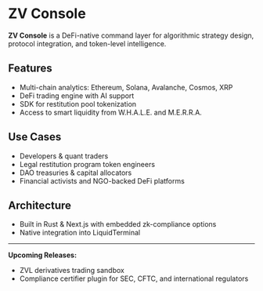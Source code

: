 # ZV Console

**ZV Console** is a DeFi-native command layer for algorithmic strategy design, protocol integration, and token-level intelligence.

## Features

- Multi-chain analytics: Ethereum, Solana, Avalanche, Cosmos, XRP
- DeFi trading engine with AI support
- SDK for restitution pool tokenization
- Access to smart liquidity from W.H.A.L.E. and M.E.R.R.A.

## Use Cases

- Developers & quant traders
- Legal restitution program token engineers
- DAO treasuries & capital allocators
- Financial activists and NGO-backed DeFi platforms

## Architecture

- Built in Rust & Next.js with embedded zk-compliance options
- Native integration into LiquidTerminal

---

**Upcoming Releases:**
- ZVL derivatives trading sandbox
- Compliance certifier plugin for SEC, CFTC, and international regulators
